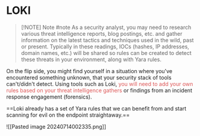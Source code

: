 # LOKI


> [!NOTE] Note #note
> As a security analyst, you may need to research various threat intelligence reports, blog postings, etc. and gather information on the latest tactics and techniques used in the wild, past or present. Typically in these readings, IOCs (hashes, IP addresses, domain names, etc.) will be shared so rules can be created to detect these threats in your environment, along with Yara rules.

On the flip side, you might find yourself in a situation where you've encountered something unknown, that your security stack of tools can't/didn't detect. Using tools such as Loki, <span style="color:rgb(221, 85, 85)">you will need to add your own rules based on your threat intelligence gathers</span> or findings from an incident response engagement (forensics).

==Loki already has a set of Yara rules that we can benefit from and start scanning for evil on the endpoint straightaway.==

![[Pasted image 20240714002335.png]]
